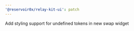 ```yaml
---
'@reservoir0x/relay-kit-ui': patch
---
```


Add styling support for undefined tokens in new swap widget
